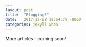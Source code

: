 ```yaml
---
layout: post
title:  "Blogging!"
date:   2017-12-08 18:54:39 -0800
categories: jekyll whoa
---
```


More articles - coming soon!

